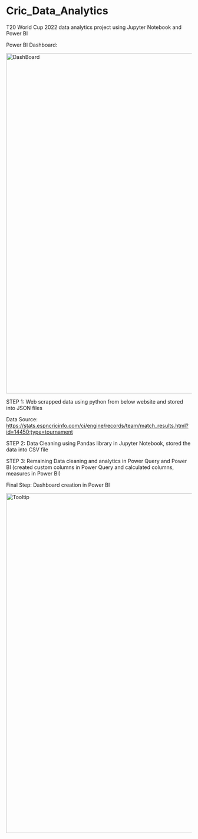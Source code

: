 # Cric_Data_Analytics
T20 World Cup 2022 data analytics project using Jupyter Notebook and Power BI

Power BI Dashboard:

<img width="924" alt="DashBoard" src="https://user-images.githubusercontent.com/118220804/216392568-fade75f0-a8e4-4702-9e5a-2863514d0e98.png">

STEP 1: Web scrapped data using python from below website and stored into JSON files

Data Source: https://stats.espncricinfo.com/ci/engine/records/team/match_results.html?id=14450;type=tournament

STEP 2: Data Cleaning using Pandas library in Jupyter Notebook, stored the data into CSV file

STEP 3: Remaining Data cleaning and analytics in Power Query and Power BI (created custom columns in Power Query and calculated columns, measures in Power BI)

Final Step: Dashboard creation in Power BI

<img width="923" alt="Tooltip" src="https://user-images.githubusercontent.com/118220804/216394397-b6b3c179-88a6-4b1f-8dee-360038962edb.png">

